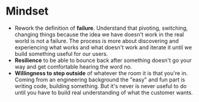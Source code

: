 # Mindset

* Rework the definition of **failure**. Understand that pivoting, switching, changing things because the idea we have doesn't work in the real world is not a failure. The process is more about discovering and experiencing what works and what doesn't work and iterate it until we build something useful for our users.
* **Resilience** to be able to bounce back after something doesn't go your way and get comfortable hearing the word no.
* **Willingness to step outside** of whatever the room it is that you're in. Coming from an engineering background the "easy" and fun part is writing code, building something. But it's never is never useful to do until you have to build real understanding of what the customer wants.